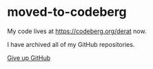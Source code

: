 # moved-to-codeberg

My code lives at <https://codeberg.org/derat> now.

I have archived all of my GitHub repositories.

[Give up GitHub](https://giveupgithub.org)
